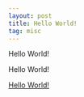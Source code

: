 ```yaml
---
layout: post
title: Hello World!
tag: misc
---
```


Hello World!    

<p class="message">Hello World!</p>    

[Hello World!](http://xiaohuang.rocks)
